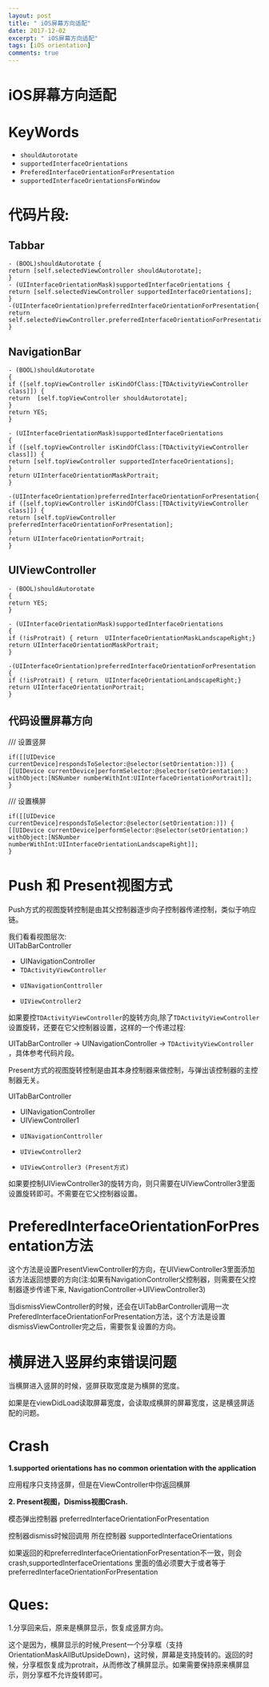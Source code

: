 ```yaml
---
layout: post
title: " iOS屏幕方向适配"
date: 2017-12-02
excerpt: " iOS屏幕方向适配"
tags: [iOS orientation]
comments: true
---
```



# iOS屏幕方向适配




# KeyWords



*   `shouldAutorotate`
*   `supportedInterfaceOrientations`
*   `PreferedInterfaceOrientationForPresentation`
*   `supportedInterfaceOrientationsForWindow`


# 代码片段:


## Tabbar


```
- (BOOL)shouldAutorotate {
return [self.selectedViewController shouldAutorotate];
}
- (UIInterfaceOrientationMask)supportedInterfaceOrientations {
return [self.selectedViewController supportedInterfaceOrientations];
}
-(UIInterfaceOrientation)preferredInterfaceOrientationForPresentation{
return self.selectedViewController.preferredInterfaceOrientationForPresentation;
}
```



## NavigationBar


```
- (BOOL)shouldAutorotate
{
if ([self.topViewController isKindOfClass:[TDActivityViewController class]]) {
return  [self.topViewController shouldAutorotate];
}
return YES;
}

- (UIInterfaceOrientationMask)supportedInterfaceOrientations
{
if ([self.topViewController isKindOfClass:[TDActivityViewController class]]) {
return [self.topViewController supportedInterfaceOrientations];
}
return UIInterfaceOrientationMaskPortrait;
}

-(UIInterfaceOrientation)preferredInterfaceOrientationForPresentation{
if ([self.topViewController isKindOfClass:[TDActivityViewController class]]) {
return [self.topViewController preferredInterfaceOrientationForPresentation];
}
return UIInterfaceOrientationPortrait;
}
```



## UIViewController


```
- (BOOL)shouldAutorotate
{
return YES;
}

- (UIInterfaceOrientationMask)supportedInterfaceOrientations
{
if (!isProtrait) { return  UIInterfaceOrientationMaskLandscapeRight;}
return UIInterfaceOrientationMaskPortrait;
}

-(UIInterfaceOrientation)preferredInterfaceOrientationForPresentation {
if (!isProtrait) { return  UIInterfaceOrientationLandscapeRight;}
return UIInterfaceOrientationPortrait;
}
```



## 代码设置屏幕方向

/// 设置竖屏


```
if([[UIDevice currentDevice]respondsToSelector:@selector(setOrientation:)]) {
[[UIDevice currentDevice]performSelector:@selector(setOrientation:)
withObject:[NSNumber numberWithInt:UIInterfaceOrientationPortrait]];
}
```


/// 设置横屏


```
if([[UIDevice currentDevice]respondsToSelector:@selector(setOrientation:)]) {
[[UIDevice currentDevice]performSelector:@selector(setOrientation:)
withObject:[NSNumber numberWithInt:UIInterfaceOrientationLandscapeRight]];
}
```



# Push 和 Present视图方式

Push方式的视图旋转控制是由其父控制器逐步向子控制器传递控制，类似于响应链。

我们看看视图层次: \
UITabBarController 



*   UINavigationController
*   `TDActivityViewController` 

-     UINavigationConttroller

-     UIViewController2

如果要控`TDActivityViewController`的旋转方向,除了`TDActivityViewController`设置旋转，还要在它父控制器设置，这样的一个传递过程: 

UITabBarController -> UINavigationController -> `TDActivityViewController` ，具体参考代码片段。

Present方式的视图旋转控制是由其本身控制器来做控制，与弹出该控制器的主控制器无关。

UITabBarController 



*   UINavigationController
*   UIViewController1 

-     UINavigationConttroller

-     UIViewController2

-     UIViewController3 (Present方式)

如果要控制UIViewController3的旋转方向，则只需要在UIViewController3里面设置旋转即可。不需要在它父控制器设置。


# PreferedInterfaceOrientationForPresentation方法

这个方法是设置PresentViewController的方向，在UIViewController3里面添加该方法返回想要的方向(注:如果有NavigationController父控制器，则需要在父控制器逐步传递下来, NavigationController->UIViewController3)

当dismissViewController的时候，还会在UITabBarController调用一次PreferedInterfaceOrientationForPresentation方法，这个方法是设置dismissViewController完之后，需要恢复设置的方向。


# 横屏进入竖屏约束错误问题

当横屏进入竖屏的时候，竖屏获取宽度是为横屏的宽度。

如果是在viewDidLoad读取屏幕宽度，会读取成横屏的屏幕宽度，这是横竖屏适配的问题。


# Crash

**1.supported orientations has no common orientation with the application**

应用程序只支持竖屏，但是在ViewController中你返回横屏

**2. Present视图，Dismiss视图Crash.**

模态弹出控制器 preferredInterfaceOrientationForPresentation

控制器dismiss时候回调用 所在控制器 supportedInterfaceOrientations

如果返回的和preferredInterfaceOrientationForPresentation不一致，则会crash,supportedInterfaceOrientations 里面的值必须要大于或者等于preferredInterfaceOrientationForPresentation


# Ques:

1.分享回来后，原来是横屏显示，恢复成竖屏方向。

这个是因为，横屏显示的时候,Present一个分享框（支持OrientationMaskAllButUpsideDown)，这时候，屏幕是支持旋转的。返回的时候，分享框恢复成为protrait，从而修改了横屏显示。如果需要保持原来横屏显示，则分享框不允许旋转即可。
